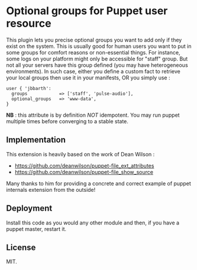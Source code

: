 Optional groups for Puppet user resource
========================================

This plugin lets you precise optional groups you want to add only if they exist
on the system. This is usually good for human users you want to put in some
groups for comfort reasons or non-essential things. For instance, some logs on
your platform might only be accessible for "staff" group. But not all your
servers have this group defined (you may have heterogeneous environments). In
such case, either you define a custom fact to retrieve your local groups then
use it in your manifests, OR you simply use :

    user { 'jbbarth':
      groups            => ['staff', 'pulse-audio'],
      optional_groups   => 'www-data',
    }

**NB** : this attribute is by definition *NOT* idempotent. You may run puppet
multiple times before converging to a stable state.


Implementation
--------------

This extension is heavily based on the work of Dean Wilson :
- https://github.com/deanwilson/puppet-file_ext_attributes
- https://github.com/deanwilson/puppet-file_show_source

Many thanks to him for providing a concrete and correct example of puppet
internals extension from the outside!


Deployment
----------

Install this code as you would any other module and then, if you have a puppet
master, restart it.


License
-------

MIT.
